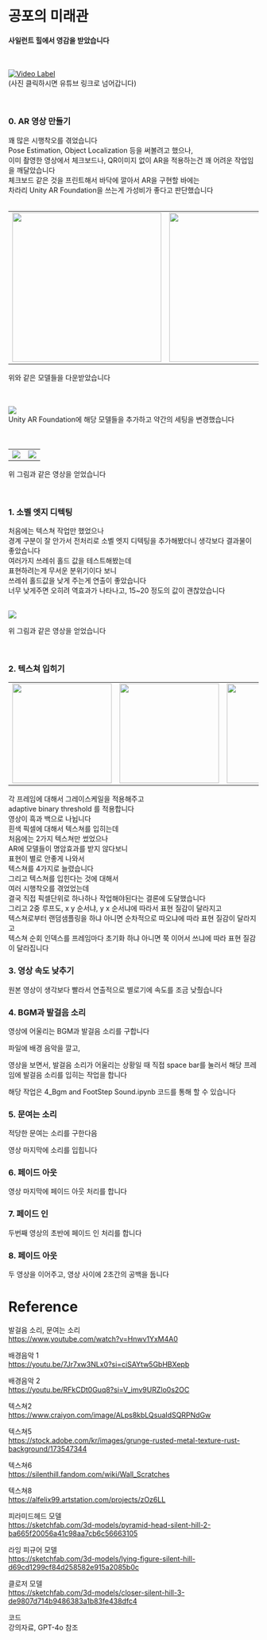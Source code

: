 # 공포의 미래관

#### 사일런트 힐에서 영감을 받았습니다

<br>


[![Video Label](http://img.youtube.com/vi/7q0SYiYfO0U/0.jpg)](https://youtu.be/7q0SYiYfO0U)
<br> (사진 클릭하시면 유튜브 링크로 넘어갑니다)

<br>

### 0. AR 영상 만들기

꽤 많은 시행착오를 겪었습니다
<br>
Pose Estimation, Object Localization 등을 써볼려고 했으나,
<br>
이미 촬영한 영상에서 체크보드나, QR이미지 없이 AR을 적용하는건 꽤 어려운 작업임을 깨달았습니다
<br>
체크보드 같은 것을 프린트해서 바닥에 깔아서 AR을 구현할 바에는
<br>
차라리 Unity AR Foundation을 쓰는게 가성비가 좋다고 판단했습니다
<br>
<br>

<table>
  <tr>
    <td><img src="https://github.com/KimximyaFan/Horror-Mirae-Hall/assets/107273680/e2f5e73c-4c0c-4161-8662-e582204173b3" width="300"></td>
    <td><img src="https://github.com/KimximyaFan/Horror-Mirae-Hall/assets/107273680/e7e10853-17f5-4c59-909b-76e7d0f88bae" width="300"></td>
    <td><img src="https://github.com/KimximyaFan/Horror-Mirae-Hall/assets/107273680/9d926ade-2c3f-4ce2-88ee-032651fbc5a6" width="300"></td>
  </tr>
</table>

위와 같은 모델들을 다운받았습니다

<br>
<br>

<img src="https://github.com/KimximyaFan/Horror-Mirae-Hall/assets/107273680/6449c8bb-ad00-4b08-9358-78cccba23929">
<br>
Unity AR Foundation에 해당 모델들을 추가하고 약간의 세팅을 변경했습니다
<br>
<br>
<br>

<table>
  <tr>
    <td><img src="https://github.com/KimximyaFan/Horror-Mirae-Hall/assets/107273680/4486bb7d-81e6-4f10-bf83-e217f002d574" ></td>
    <td><img src="https://github.com/KimximyaFan/Horror-Mirae-Hall/assets/107273680/194ee371-334d-400d-bdc8-67c5be81d542" ></td>
  </tr>
</table>

위 그림과 같은 영상을 얻었습니다



<br>

### 1. 소벨 엣지 디텍팅

처음에는 텍스쳐 작업만 했었으나
<br>
경계 구분이 잘 안가서 전처리로 소벨 엣지 디텍팅을 추가해봤더니 생각보다 결과물이 좋았습니다
<br>
여러가지 쓰레쉬 홀드 값을 테스트해봤는데
<br>
표현하려는게 무서운 분위기이다 보니
<br>
쓰레쉬 홀드값을 낮게 주는게 연출이 좋았습니다
<br>
너무 낮게주면 오히려 역효과가 나타나고, 15~20 정도의 값이 괜찮았습니다

<br>

<img src="https://github.com/KimximyaFan/Horror-Mirae-Hall/assets/107273680/4435e051-fad6-4807-9829-1ec668a797d1" >

위 그림과 같은 영상을 얻었습니다

<br>

### 2. 텍스쳐 입히기

<table>
  <tr>
    <td><img src="https://github.com/KimximyaFan/Horror-Mirae-Hall/assets/107273680/96fd1d87-6794-4027-adfa-eda6bc337d0d" height="200" width="200"></td>
    <td><img src="https://github.com/KimximyaFan/Horror-Mirae-Hall/assets/107273680/595c54ee-8f70-427b-a12d-9a343c792c54" height="200" width="200"></td>
    <td><img src="https://github.com/KimximyaFan/Horror-Mirae-Hall/assets/107273680/4359ff23-e158-409c-833f-6d8b817db876" height="200" width="200"></td>
    <td><img src="https://github.com/KimximyaFan/Horror-Mirae-Hall/assets/107273680/3bf81816-d42e-46e5-8318-7ece3db14216" height="200" width="200"></td>
  </tr>
</table>

각 프레임에 대해서 그레이스케일을 적용해주고
<br>
adaptive binary threshold 를 적용합니다
<br>
영상이 흑과 백으로 나뉩니다
<br>
흰색 픽셀에 대해서 텍스쳐를 입히는데
<br>
처음에는 2가지 텍스쳐만 썼었으나
<br>
AR에 모델들이 명암효과를 받지 않다보니
<br>
표현이 별로 안좋게 나와서
<br>
텍스쳐를 4가지로 늘렸습니다
<br>
그리고 텍스쳐를 입힌다는 것에 대해서
<br>
여러 시행착오를 겪었었는데
<br>
결국 직접 픽셀단위로 하나하나 작업해야된다는 결론에 도달했습니다
<br>
그리고 2중 루프도, x y 순서냐, y x 순서냐에 따라서 표현 질감이 달라지고
<br>
텍스쳐로부터 랜덤샘플링을 하냐 아니면 순차적으로 따오냐에 따라 표현 질감이 달라지고
<br>
텍스쳐 순회 인덱스를 프레임마다 초기화 하냐 아니면 쭉 이어서 쓰냐에 따라 표현 질감이 달라집니다

### 3. 영상 속도 낮추기

원본 영상이 생각보다 빨라서 연출적으로 별로기에 속도를 조금 낮췄습니다


### 4. BGM과 발걸음 소리

영상에 어울리는 BGM과 발걸음 소리를 구합니다

파일에 배경 음악을 깔고,

영상을 보면서, 발걸음 소리가 어울리는 상황일 때
직접 space bar를 눌러서 해당 프레임에 발걸음 소리를 입히는 작업을 합니다

해당 작업은 4_Bgm and FootStep Sound.ipynb 코드를 통해 할 수 있습니다


### 5. 문여는 소리

적당한 문여는 소리를 구한다음

영상 마지막에 소리를 입힙니다

### 6. 페이드 아웃

영상 마지막에 페이드 아웃 처리를 합니다

### 7. 페이드 인

두번째 영상의 초반에 페이드 인 처리를 합니다

### 8. 페이드 아웃

두 영상을 이어주고, 영상 사이에 2초간의 공백을 둡니다


# Reference

발걸음 소리, 문여는 소리 <br>
https://www.youtube.com/watch?v=Hnwv1YxM4A0

배경음악 1 <br>
https://youtu.be/7Jr7xw3NLx0?si=ciSAYtw5GbHBXepb

배경음악 2 <br>
https://youtu.be/RFkCDt0Guq8?si=V_imv9URZlo0s2OC

텍스쳐2 <br>
https://www.craiyon.com/image/ALps8kbLQsuaIdSQRPNdGw

텍스쳐5 <br>
https://stock.adobe.com/kr/images/grunge-rusted-metal-texture-rust-background/173547344

텍스쳐6 <br>
https://silenthill.fandom.com/wiki/Wall_Scratches

텍스쳐8 <br>
https://alfelix99.artstation.com/projects/zOz6LL


피라미드헤드 모델 <br>
https://sketchfab.com/3d-models/pyramid-head-silent-hill-2-ba665f20056a41c98aa7cb6c56663105

라잉 피규어 모델 <br>
https://sketchfab.com/3d-models/lying-figure-silent-hill-d69cd1299cf84d258582e915a2085b0c

클로저 모델 <br>
https://sketchfab.com/3d-models/closer-silent-hill-3-de9807d714b9486383a1b83fe438dfc4


코드 <br>
강의자료, GPT-4o 참조
